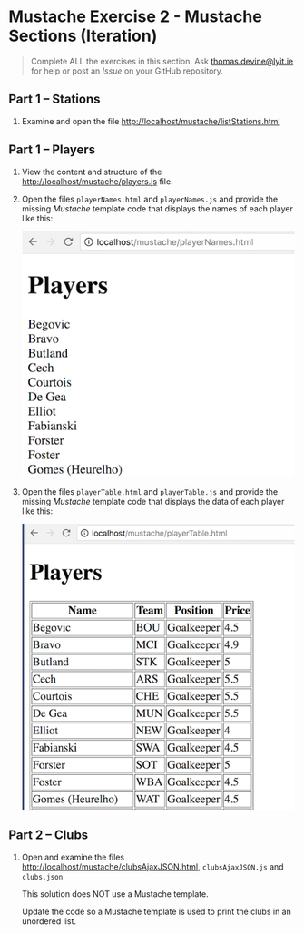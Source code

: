 # Mustache Exercise 2 - Mustache Sections (Iteration)
		
> Complete ALL the exercises in this section. Ask thomas.devine@lyit.ie for help or post an *Issue* on your GitHub repository.

## Part 1 – Stations

1.  Examine and open the file [http://localhost/mustache/listStations.html](http://localhost/mustache/listStations.html)


## Part 1 – Players

1.	View the content and structure of the [http://localhost/mustache/players.js](http://localhost/mustache/players.js) file.

1.	Open the files ``playerNames.html`` and ``playerNames.js`` and provide the missing *Mustache* template code that displays the names of each player like this:

	![img](../images/playerNames.png)

1.	Open the files ``playerTable.html`` and ``playerTable.js`` and provide the missing *Mustache* template code that displays the data of each player like this:

	![img](../images/playerTable.png)

## Part 2 – Clubs

1.	Open and examine the files [http://localhost/mustache/clubsAjaxJSON.html](http://localhost/mustache/clubsAjaxJSON.html), ``clubsAjaxJSON.js`` and ``clubs.json`` 

	This solution does NOT use a Mustache template.

	Update the code so a Mustache template is used to print the clubs in an unordered list.
